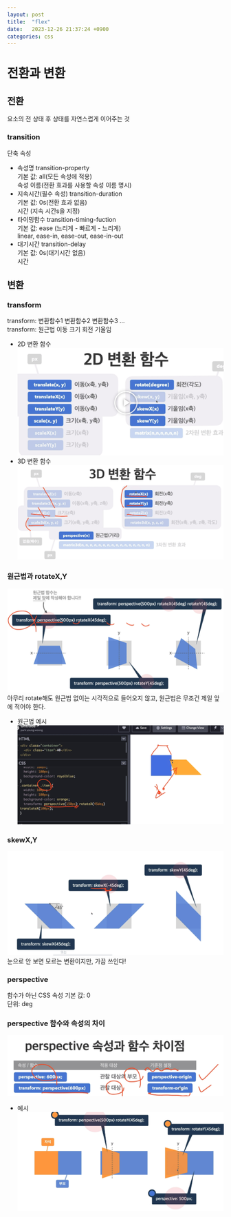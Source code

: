 ```yaml
---
layout: post
title:  "flex"
date:   2023-12-26 21:37:24 +0900
categories: css
---
```

# 전환과 변환

## 전환
요소의 전 상태 후 상태를 자연스럽게 이어주는 것

### transition
단축 속성  
- 속성명
transition-property  
기본 값: all(모든 속성에 적용)  
속성 이름(전환 효과를 사용할 속성 이름 명시)
- 지속시간(필수 속성)
transition-duration  
기본 값: 0s(전환 효과 없음)  
시간 (지속 시간s을 지정)
- 타이밍함수 
transition-timing-fuction  
기본 값: ease (느리게 - 빠르게 - 느리게)  
linear, ease-in, ease-out, ease-in-out
- 대기시간
transition-delay  
기본 값: 0s(대기시간 없음)  
시간

## 변환

### transform
transform: 변환함수1 변환함수2 변환함수3 ...  
transform: 원근법 이동 크기 회전 기울임  
- 2D 변환 함수
![image](../images/2D변환함수.jpg)
- 3D 변환 함수
![image](../images/3D변환함수.jpg)

### 원근법과 rotateX,Y
![image](../images/원근법.jpg)
아무리 rotate해도 원근법 없이는 시각적으로 들어오지 않고, 원근법은 무조건 제일 앞에 적어야 한다.
- 원근법 예시
![image](../images/원근법예시.jpg)

### skewX,Y
![image](../images/skew.jpg)
눈으로 안 보면 모르는 변환이지만, 가끔 쓰인다!

### perspective
함수가 아닌 CSS 속성
기본 값: 0  
단위: deg

### perspective 함수와 속성의 차이
![image](../images/차이점.jpg)
- 예시
![image](../images/원근법차이.jpg)